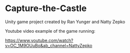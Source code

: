 # Capture-the-Castle
Unity game project created by Ran Yunger and Natty Zepko

Youtube video example of the game running:

https://www.youtube.com/watch?v=OC_1M9OUuBo&ab_channel=NattyZepko
